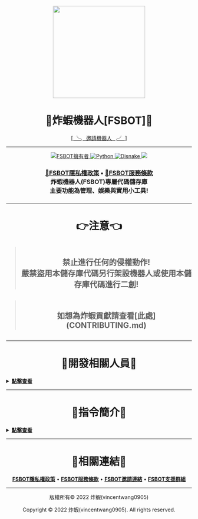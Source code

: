 <p align="center">
    <image src="https://media.discordapp.net/attachments/986420033121054790/1077218193283751966/fsbot.png" width="250px" ></image>
    <h1 align="center">
        <b>🍤炸蝦機器人[FSBOT]🍤</b>
    </h1>
</p>

<p align="center">
<a href="https://invite.fsbot.tk/">[ ╰╮ 邀請機器人 ╭╯ ]</a> 
</p>

---

<p align="center">
    <a href="https://github.com/vincentwang0905">
        <img alt="FSBOT擁有者" src="https://img.shields.io/badge/FSBOT擁有者-炸蝦(vincentwang0905)-blue.svg?style=for-the-badge&logo=github" />
    </a>
    <a href="https://www.python.org/">
        <img alt="Python" src="https://img.shields.io/badge/Python版本-V3.11.2-yellow.svg?style=for-the-badge&logo=python" />
    </a>
    <a href="https://disnake.dev/">
        <img alt="Disnake" src="https://img.shields.io/badge/Disnake版本-V2.7.2-blue.svg?style=for-the-badge&logo=discord" />
    </a>
    <a href="https://discord.fsbot.tk" alt="Discord支援群組">
        <img src="https://img.shields.io/discord/937628164862136362?style=for-the-badge&logo=discord&label=%E6%94%AF%E6%8F%B4%E4%BC%BA%E6%9C%8D%E5%99%A8"/>
    </a>
</p>
<h3 align="center">
    <a href="https://www.fsbot.tk/#privacypolicy" alt="🔗FSBOT隱私權政策"><b>🔗FSBOT隱私權政策</b></a> • <a href="https://www.fsbot.tk/#tos" alt="🔗FSBOT服務條款"><b>🔗FSBOT服務條款</b></a></br>
    <b>炸蝦機器人(FSBOT)專屬代碼儲存庫</br>主要功能為管理、娛樂與實用小工具!</b>
<h3>

---

<h1 align="center"><b>👉注意👈</b></h1>

> <h2 align="center"></br>禁止進行任何的侵權動作!</br>嚴禁盜用本儲存庫代碼另行架設機器人或使用本儲存庫代碼進行二創!<h2>

> <h2 align="center"></br>如想為炸蝦貢獻請查看[此處](CONTRIBUTING.md)<h2> 

---

<h1 align="center"><b>👑開發相關人員👑</b></h1>
<details>
<summary><u><b>點擊查看</b></u></summary>
<p align="center">
    </br><table align="center">
        <tr align="center">
            <td align="center">👑主要開發者</td>
            <td align="center"><a href="https://github.com/vincentwang0905" alt="vincentwang0905 炸蝦"><b>vincentwang0905 | 炸蝦</b></a></td>
        </tr>
    </table></br>
    <table align="center">
        <tr align="center">
            <td align="center">ℹ️貢獻內容ℹ️</td>
            <td align="center">👉貢獻人員👈</td>
        </tr>
        <tr align="center">
            <td align="center">協助代碼編寫</td>
            <td align="center"><a href="https://github.com/peter995peter" alt="peter995peter 不能吃的木呱"><b>peter995peter | 不能吃的木呱</b></td>
        </tr>
        <tr align="center">
            <td align="center">協助代碼編寫</td>
            <td align="center"><a href="https://github.com/Sakurajima-Mai-San" alt="さくらじま まい Kevin"><b>さくらじま まい | Kevin</b></td>
        </tr>
        <tr align="center">
            <td align="center">協助代碼編寫</td>
            <td align="center"><a href="https://github.com/kangjwme" alt="kangjwme KJW"><b>kangjwme | KJW</b></td>
        </tr>
        <tr align="center">
            <td align="center">協助修復BUG與建議</td>
            <td align="center"><a href="https://github.com/Youzi9601" alt="Youzi9601柚子"><b>Youzi9601 | 柚子</b></td>
        </tr>
    </table>
</p>
</details>

---

<h1 align="center"><b>📜指令簡介📜</b></h1>
<details>
<summary><u><b>點擊查看</b></u></summary>
<p align="center">
    </br><table align="center">
        <tr>
            <td align="center">📖一般指令</td>
            <td align="center">⚙設定指令</td>
            <td align="center">🚫管理員指令</td>
        </tr>
    </table>
    <table align="center">
        <tr>
            <td align="center">
                ✳️ 擁有地震報告發送功能，使用 <code>/earthquake messageset</code> 、 <code>/earthquake messageremove</code> 或 <code><a href="https://www.fsbot.tk" alt="FSBOT官網">前往網站</a></code> 來設置吧!✳️
                <br><br>
                ✳️ 擁有疾管署報告發送功能，使用 <code>/cdc messageset</code> 或 <code>/cdc messageremove</code> 來設置吧!✳️
                <br><br>
                ✳️ 擁有天氣警特報發送功能，使用 <code>/weather messageset</code> 或 <code>/weather messageremove</code> 來設置吧!✳️
                <br><br>
                ✳️ 擁有災害告警發送功能，使用 <code>/pws messageset</code> 或 <code>/pws messageremove</code> 來設置吧!✳️
                <br><br>
                ✳️ 擁有用戶加入與退出群組訊息功能，使用 <code><a href="https://www.fsbot.tk" alt="FSBOT官網">前往網站</a></code> 來設置吧!✳️
                <br><br>
                ✳️ 擁有訊息紀錄功能，使用 <code>/messagelog messageset</code> 與 <code>/messagelog messageremove</code> 來設置吧!✳️
                <br><br>
                ✳️ 擁有頻道紀錄功能，使用 <code>/channellog messageset</code> 與 <code>/channellog messageremove</code> 來設置吧!✳️
                <br><br>
                ✳️ 擁有客服單功能，使用 <code>/ticket set</code> 來設置吧!✳️
                <br><br>
                ✳️ 擁有抽獎功能，使用 <code>/giveaway set</code> 來設置吧!✳️
                <br><br>
                ✳️ 擁有自動身分組功能，使用 <code>/roles autoset</code> 來設置吧!✳️
            </td>
        </tr>
        <tr align="center">
            <td><center>✳️ 想查看更多指令嗎? 使用 <code>/help</code> 來查看吧! ✳️</center></td>
        </tr>
    </table>
</p>
</details>

---

<h1 align="center"><b>🔗相關連結🔗</b></h1>
<p align="center">
    <a href="https://www.fsbot.tk/#privacypolicy" alt="FSBOT隱私權政策"><b>FSBOT隱私權政策</b></a> • <a href="https://www.fsbot.tk/#tos" alt="FSBOT服務條款"><b>FSBOT服務條款</b></a> • <a href="https://invite.fsbot.tk/" alt="FSBOT邀請連結"><b>FSBOT邀請連結</b></a> • <a href="https://discord.fsbot.tk/" alt="FSBOT支援群組"><b>FSBOT支援群組</b></a>
</p>

---

<p align="center">版權所有© 2022 炸蝦(vincentwang0905)</p>
<p align="center">Copyright © 2022 炸蝦(vincentwang0905). All rights reserved.</p>

